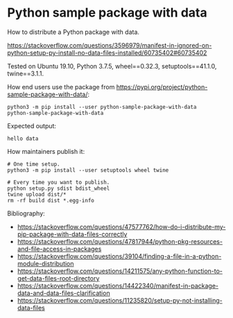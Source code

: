 # Python sample package with data

How to distribute a Python package with data.

https://stackoverflow.com/questions/3596979/manifest-in-ignored-on-python-setup-py-install-no-data-files-installed/60735402#60735402

Tested on Ubuntu 19.10, Python 3.7.5, wheel==0.32.3, setuptools==41.1.0, twine==3.1.1.

How end users use the package from <https://pypi.org/project/python-sample-package-with-data/>:

```
python3 -m pip install --user python-sample-package-with-data
python-sample-package-with-data
```

Expected output:

```
hello data
```

How maintainers publish it:

```
# One time setup.
python3 -m pip install --user setuptools wheel twine

# Every time you want to publish.
python setup.py sdist bdist_wheel
twine upload dist/*
rm -rf build dist *.egg-info
```

Bibliography:

- https://stackoverflow.com/questions/47577762/how-do-i-distribute-my-pip-package-with-data-files-correctly
- https://stackoverflow.com/questions/47817944/python-pkg-resources-and-file-access-in-packages
- https://stackoverflow.com/questions/39104/finding-a-file-in-a-python-module-distribution
- https://stackoverflow.com/questions/14211575/any-python-function-to-get-data-files-root-directory
- https://stackoverflow.com/questions/14422340/manifest-in-package-data-and-data-files-clarification
- https://stackoverflow.com/questions/11235820/setup-py-not-installing-data-files
